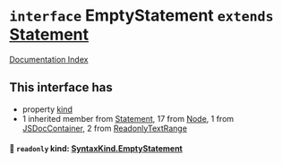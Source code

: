 # `interface` EmptyStatement `extends` [Statement](../interface.Statement/README.md)

[Documentation Index](../README.md)

## This interface has

- property [kind](#-readonly-kind-syntaxkindemptystatement)
- 1 inherited member from [Statement](../interface.Statement/README.md), 17 from [Node](../interface.Node/README.md), 1 from [JSDocContainer](../interface.JSDocContainer/README.md), 2 from [ReadonlyTextRange](../interface.ReadonlyTextRange/README.md)


#### 📄 `readonly` kind: [SyntaxKind.EmptyStatement](../enum.SyntaxKind/README.md#emptystatement--243)



